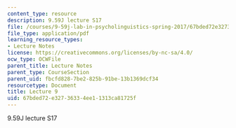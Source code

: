 ```yaml
---
content_type: resource
description: 9.59J lecture S17
file: /courses/9-59j-lab-in-psycholinguistics-spring-2017/67bded72e32736334ee11313ca81725f_MIT9_59jS17_lec9.pdf
file_type: application/pdf
learning_resource_types:
- Lecture Notes
license: https://creativecommons.org/licenses/by-nc-sa/4.0/
ocw_type: OCWFile
parent_title: Lecture Notes
parent_type: CourseSection
parent_uid: fbcfd828-7be2-825b-91be-13b1369dcf34
resourcetype: Document
title: Lecture 9
uid: 67bded72-e327-3633-4ee1-1313ca81725f
---
```

9.59J lecture S17